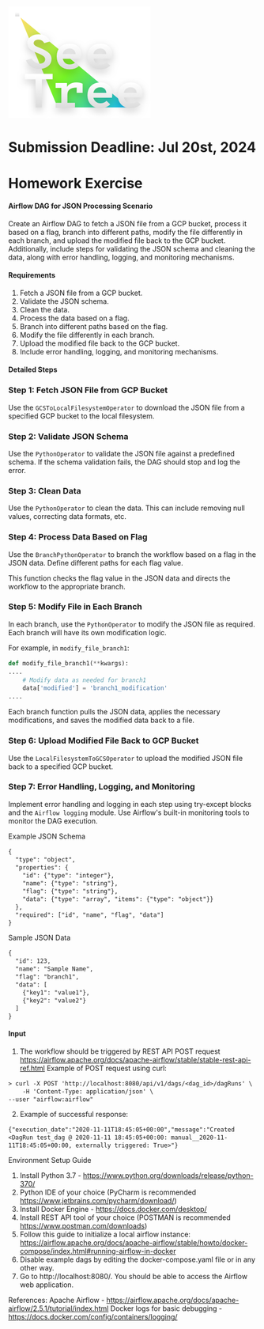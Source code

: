 ![seetree](./assets/seetree_logo.png)

# Submission Deadline: Jul 20st, 2024

# Homework Exercise

#### Airflow DAG for JSON Processing Scenario
Create an Airflow DAG to fetch a JSON file from a GCP bucket, process it based on a flag, branch into different paths, modify the file differently in each branch, and upload the modified file back to the GCP bucket. Additionally, include steps for validating the JSON schema and cleaning the data, along with error handling, logging, and monitoring mechanisms.
#### Requirements
1. Fetch a JSON file from a GCP bucket.
2. Validate the JSON schema.
3. Clean the data.
4. Process the data based on a flag.
5. Branch into different paths based on the flag.
6. Modify the file differently in each branch.
7. Upload the modified file back to the GCP bucket.
8. Include error handling, logging, and monitoring mechanisms.

#### Detailed Steps
### Step 1: Fetch JSON File from GCP Bucket
Use the `GCSToLocalFilesystemOperator` to download the JSON file from a specified GCP bucket to the local filesystem.

### Step 2: Validate JSON Schema
Use the `PythonOperator` to validate the JSON file against a predefined schema. If the schema validation fails, the DAG should stop and log the error.

### Step 3: Clean Data
Use the `PythonOperator` to clean the data. This can include removing null values, correcting data formats, etc.

### Step 4: Process Data Based on Flag
Use the `BranchPythonOperator` to branch the workflow based on a flag in the JSON data. Define different paths for each flag value.


This function checks the flag value in the JSON data and directs the workflow to the appropriate branch.

### Step 5: Modify File in Each Branch
In each branch, use the `PythonOperator` to modify the JSON file as required. Each branch will have its own modification logic.

For example, in `modify_file_branch1`:

```python
def modify_file_branch1(**kwargs):
....
    # Modify data as needed for branch1
    data['modified'] = 'branch1_modification'
....  
```


Each branch function pulls the JSON data, applies the necessary modifications, and saves the modified data back to a file.

### Step 6: Upload Modified File Back to GCP Bucket
Use the `LocalFilesystemToGCSOperator` to upload the modified JSON file back to a specified GCP bucket.

### Step 7: Error Handling, Logging, and Monitoring
Implement error handling and logging in each step using try-except blocks and the `Airflow logging` module. Use Airflow's built-in monitoring tools to monitor the DAG execution.

Example JSON Schema
```
{
  "type": "object",
  "properties": {
    "id": {"type": "integer"},
    "name": {"type": "string"},
    "flag": {"type": "string"},
    "data": {"type": "array", "items": {"type": "object"}}
  },
  "required": ["id", "name", "flag", "data"]
}
```

Sample JSON Data
```
{
  "id": 123,
  "name": "Sample Name",
  "flag": "branch1",
  "data": [
    {"key1": "value1"},
    {"key2": "value2"}
  ]
}
```

#### Input
1. The workflow should be triggered by REST API POST request 
https://airflow.apache.org/docs/apache-airflow/stable/stable-rest-api-ref.html
Example of POST request using curl:
```
> curl -X POST 'http://localhost:8080/api/v1/dags/<dag_id>/dagRuns' \
   	-H 'Content-Type: application/json' \
--user "airflow:airflow"
```
2. Example of successful response:
```
{"execution_date":"2020-11-11T18:45:05+00:00","message":"Created <DagRun test_dag @ 2020-11-11 18:45:05+00:00: manual__2020-11-11T18:45:05+00:00, externally triggered: True>"}
```

Environment Setup Guide
1. Install Python 3.7 - https://www.python.org/downloads/release/python-370/
2. Python IDE of your choice (PyCharm is recommended https://www.jetbrains.com/pycharm/download/)
3. Install Docker Engine - https://docs.docker.com/desktop/
4. Install REST API tool of your choice (POSTMAN is recommended https://www.postman.com/downloads)
5. Follow this guide to initialize a local airflow instance: https://airflow.apache.org/docs/apache-airflow/stable/howto/docker-compose/index.html#running-airflow-in-docker
6. Disable example dags by editing the docker-compose.yaml file or in any other way.
7. Go to http://localhost:8080/. You should be able to access the Airflow web application.


References:
Apache Airflow - https://airflow.apache.org/docs/apache-airflow/2.5.1/tutorial/index.html
Docker logs for basic debugging -  https://docs.docker.com/config/containers/logging/
